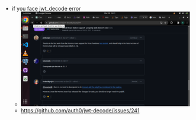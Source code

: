 - if you face jwt_decode error
    - ![alt text](image.png)
    - https://github.com/auth0/jwt-decode/issues/241